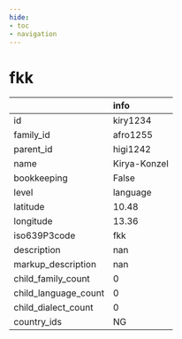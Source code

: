 ```yaml
---
hide:
- toc
- navigation
---
```

# fkk
|                      | info         |
|:---------------------|:-------------|
| id                   | kiry1234     |
| family_id            | afro1255     |
| parent_id            | higi1242     |
| name                 | Kirya-Konzel |
| bookkeeping          | False        |
| level                | language     |
| latitude             | 10.48        |
| longitude            | 13.36        |
| iso639P3code         | fkk          |
| description          | nan          |
| markup_description   | nan          |
| child_family_count   | 0            |
| child_language_count | 0            |
| child_dialect_count  | 0            |
| country_ids          | NG           |